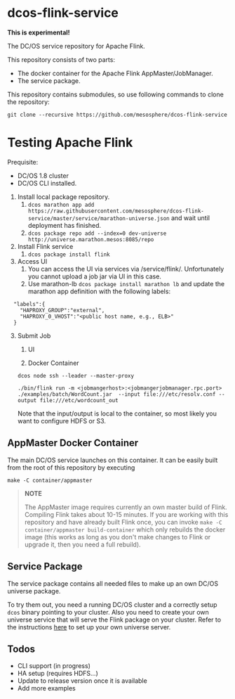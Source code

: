 # dcos-flink-service

**This is experimental!**

The DC/OS service repository for Apache Flink.

This repository consists of two parts:
- The docker container for the Apache Flink AppMaster/JobManager.
- The service package.

This repository contains submodules, so use following commands to clone the
repository:

```
git clone --recursive https://github.com/mesosphere/dcos-flink-service
```

# Testing Apache Flink

Prequisite:
- DC/OS 1.8 cluster
- DC/OS CLI installed.

1. Install local package repository.
    1. `dcos marathon app add https://raw.githubusercontent.com/mesosphere/dcos-flink-service/master/service/marathon-universe.json` and wait until deployment has finished.
    2. `dcos package repo add --index=0 dev-universe http://universe.marathon.mesos:8085/repo`
2. Install Flink service
    1. `dcos package install flink`
3. Access UI
    1. You can access the UI via services via <cluster name>/service/flink/. Unfortunately you cannot upload a job jar via UI in this case.
    2. Use marathon-lb `dcos package install marathon lb` and update the marathon app definition with the following labels:

~~~
  "labels":{
    "HAPROXY_GROUP":"external",
    "HAPROXY_0_VHOST":"<public host name, e.g., ELB>"
  }
~~~

3. Submit Job

    1. UI

    2. Docker Container

      `dcos node ssh --leader --master-proxy`

      `./bin/flink run -m <jobmangerhost>:<jobmangerjobmanager.rpc.port> ./examples/batch/WordCount.jar  --input file:///etc/resolv.conf --output file:///etc/wordcount_out`

    Note that the input/output is local to the container, so most likely you want to configure HDFS or S3.


## AppMaster Docker Container

The main DC/OS service launches on this container. It can be easily built from
the root of this repository by executing

```
make -C container/appmaster
```

> **NOTE**
>
> The AppMaster image requires currently an own master build of Flink.
> Compiling Flink takes about 10-15 minutes. If you are working with this
> repository and have already built Flink once, you can invoke
> `make -C container/appmaster build-container` which only rebuilds the docker
> image (this works as long as you don't make changes to Flink or upgrade it,
> then you need a full rebuild).

## Service Package

The service package contains all needed files to make up an own DC/OS universe
package.

To try them out, you need a running DC/OS cluster and a correctly setup `dcos`
binary pointing to your cluster. Also you need to create your own universe
service that will serve the Flink package on your cluster. Refer to the
instructions
[here](https://github.com/mesosphere/universe/blob/version-3.x/README.md) to
set up your own universe server.

## Todos

* CLI support (in progress)
* HA setup (requires HDFS...)
* Update to release version once it is available
* Add more examples
